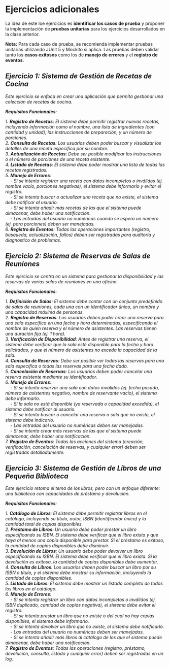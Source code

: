 # Ejercicios adicionales

La idea de este loe ejercicios es **identificar los casos de prueba** y proponer la implementación de **pruebas unitarias** para los ejercicios desarrollados en la clase anterior.

**Nota:** Para cada caso de prueba, se recomienda implementar pruebas unitarias utilizando JUnit 5 y Mockito si aplica. Las pruebas deben validar tanto los **casos exitosos** como los de **manejo de errores** y el **registro de eventos**.

## _Ejercicio 1: Sistema de Gestión de Recetas de Cocina_

_Este ejercicio se enfoca en crear una aplicación que permita gestionar una colección de recetas de cocina._

_**Requisitos Funcionales**:_

_1. **Registro de Recetas**: El sistema debe permitir registrar nuevas recetas, incluyendo información como el nombre, una lista de ingredientes (con cantidad y unidad), las instrucciones de preparación, y un número de porciones._  
_2. **Consulta de Recetas**: Los usuarios deben poder buscar y visualizar los detalles de una receta específica por su nombre._  
_3. **Actualización de Recetas**: Debe ser posible modificar las instrucciones o el número de porciones de una receta existente._  
_4. **Listado de Recetas**: El sistema debe poder mostrar una lista de todas las recetas registradas._  
_5. **Manejo de Errores**:_  
_&nbsp;&nbsp;&nbsp;&nbsp;- Si se intenta registrar una receta con datos incompletos o inválidos (ej. nombre vacío, porciones negativas), el sistema debe informarlo y evitar el registro._  
_&nbsp;&nbsp;&nbsp;&nbsp;- Si se intenta buscar o actualizar una receta que no existe, el sistema debe notificar al usuario._  
_&nbsp;&nbsp;&nbsp;&nbsp;- Si se intenta añadir más recetas de las que el sistema puede almacenar, debe haber una notificación._  
_&nbsp;&nbsp;&nbsp;&nbsp;- Las entradas del usuario no numéricas cuando se espera un número (ej. para porciones) deben ser manejadas._  
_6. **Registro de Eventos**: Todas las operaciones importantes (registro, búsqueda, actualización, fallos) deben ser registradas para auditoría y diagnóstico de problemas._

## _Ejercicio 2: Sistema de Reservas de Salas de Reuniones_

_Este ejercicio se centra en un sistema para gestionar la disponibilidad y las reservas de varias salas de reuniones en una oficina._

_**Requisitos Funcionales**:_

_1. **Definición de Salas**: El sistema debe contar con un conjunto predefinido de salas de reuniones, cada una con un identificador único, un nombre y una capacidad máxima de personas._  
_2. **Registro de Reservas**: Los usuarios deben poder crear una reserva para una sala específica en una fecha y hora determinadas, especificando el nombre de quien reserva y el número de asistentes. Las reservas tienen una duración fija (ej. 1 hora)._  
_3. **Verificación de Disponibilidad**: Antes de registrar una reserva, el sistema debe verificar que la sala esté disponible para la fecha y hora solicitadas, y que el número de asistentes no exceda la capacidad de la sala._  
_4. **Consulta de Reservas**: Debe ser posible ver todas las reservas para una sala específica o todas las reservas para una fecha dada._  
_5. **Cancelación de Reservas**: Los usuarios deben poder cancelar una reserva existente mediante su identificador._  
_6. **Manejo de Errores**:_  
_&nbsp;&nbsp;&nbsp;&nbsp;- Si se intenta reservar una sala con datos inválidos (ej. fecha pasada, número de asistentes negativo, nombre de reservante vacío), el sistema debe informarlo._  
_&nbsp;&nbsp;&nbsp;&nbsp;- Si la sala no está disponible (ya reservada o capacidad excedida), el sistema debe notificar al usuario._  
_&nbsp;&nbsp;&nbsp;&nbsp;- Si se intenta buscar o cancelar una reserva o sala que no existe, el sistema debe indicarlo._  
_&nbsp;&nbsp;&nbsp;&nbsp;- Las entradas del usuario no numéricas deben ser manejadas._  
_&nbsp;&nbsp;&nbsp;&nbsp;- Si se intenta crear más reservas de las que el sistema puede almacenar, debe haber una notificación._  
_7. **Registro de Eventos**: Todas las acciones del sistema (creación, verificación, cancelación de reservas, y cualquier error) deben ser registradas detalladamente._

## _Ejercicio 3: Sistema de Gestión de Libros de una Pequeña Biblioteca_

_Este ejercicio retoma el tema de los libros, pero con un enfoque diferente: una biblioteca con capacidades de préstamo y devolución._

_**Requisitos Funcionales**:_

_1. **Catálogo de Libros**: El sistema debe permitir registrar libros en el catálogo, incluyendo su título, autor, ISBN (identificador único) y la cantidad total de copias disponibles._  
_2. **Préstamo de Libros**: Un usuario debe poder prestar un libro especificando su ISBN. El sistema debe verificar que el libro exista y que haya al menos una copia disponible para prestar. Si el préstamo es exitoso, la cantidad de copias disponibles debe disminuir._  
_3. **Devolución de Libros**: Un usuario debe poder devolver un libro especificando su ISBN. El sistema debe verificar que el libro exista. Si la devolución es exitosa, la cantidad de copias disponibles debe aumentar._  
_4. **Consulta de Libros**: Los usuarios deben poder buscar un libro por su ISBN o título, y el sistema debe mostrar su información, incluyendo la cantidad de copias disponibles._  
_5. **Listado de Libros**: El sistema debe mostrar un listado completo de todos los libros en el catálogo._  
_6. **Manejo de Errores**:_  
_&nbsp;&nbsp;&nbsp;&nbsp;- Si se intenta registrar un libro con datos incompletos o inválidos (ej. ISBN duplicado, cantidad de copias negativa), el sistema debe evitar el registro._  
_&nbsp;&nbsp;&nbsp;&nbsp;- Si se intenta prestar un libro que no existe o del cual no hay copias disponibles, el sistema debe informarlo._  
_&nbsp;&nbsp;&nbsp;&nbsp;- Si se intenta devolver un libro que no existe, el sistema debe notificarlo._  
_&nbsp;&nbsp;&nbsp;&nbsp;- Las entradas del usuario no numéricas deben ser manejadas._  
_&nbsp;&nbsp;&nbsp;&nbsp;- Si se intenta añadir más libros al catálogo de los que el sistema puede almacenar, debe haber una notificación._  
_7. **Registro de Eventos**: Todas las operaciones (registro, préstamo, devolución, consulta, listado y cualquier error) deben ser registradas en un log._
